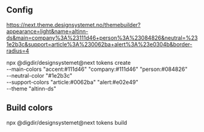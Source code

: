 ## Config

https://next.theme.designsystemet.no/themebuilder?appearance=light&name=altinn-ds&main=company%3A%23111d46+person%3A%23084826&neutral=%231e2b3c&support=article%3A%230062ba+alert%3A%23e0304b&border-radius=4

npx @digdir/designsystemet@next tokens create \
   --main-colors "accent:#111d46" "company:#111d46" "person:#084826"  \
   --neutral-color "#1e2b3c" \
   --support-colors "article:#0062ba" "alert:#e02e49"  \
   --theme "altinn-ds"

## Build colors

npx @digdir/designsystemet@next tokens build
